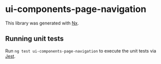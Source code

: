 # ui-components-page-navigation

This library was generated with [Nx](https://nx.dev).

## Running unit tests

Run `ng test ui-components-page-navigation` to execute the unit tests via [Jest](https://jestjs.io).
